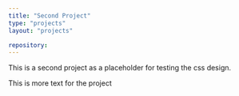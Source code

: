 ```yaml
---
title: "Second Project"
type: "projects"
layout: "projects"

repository:
---
```


This is a second project as a placeholder for testing the css
design.
<!--more-->
This is more text for the project